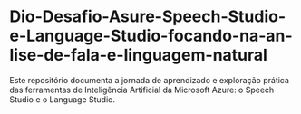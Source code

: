 # Dio-Desafio-Asure-Speech-Studio-e-Language-Studio-focando-na-an-lise-de-fala-e-linguagem-natural
Este repositório documenta a jornada de aprendizado e exploração prática das ferramentas de Inteligência Artificial da Microsoft Azure: o Speech Studio e o Language Studio.
